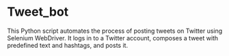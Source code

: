 # Tweet_bot
This Python script automates the process of posting tweets on Twitter using Selenium WebDriver. It logs in to a Twitter account, composes a tweet with predefined text and hashtags, and posts it.
